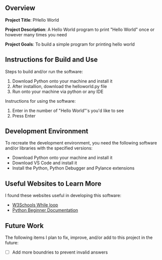 ## Overview

**Project Title**:
PHello World

**Project Description**:
A Hello World program to print "Hello World" once or however many times you need

**Project Goals**:
To build a simple program for printing hello world

## Instructions for Build and Use


Steps to build and/or run the software:

1. Download Python onto your machine and install it
2. After installion, download the helloworld.py file
3. Run onto your machine via python or any IDE

Instructions for using the software:

1. Enter in the number of "Hello World"'s you'd like to see
2. Press Enter

## Development Environment 

To recreate the development environment, you need the following software and/or libraries with the specified versions:

* Download Python onto your machine and install it
* Download VS Code and install it
* Install the Python, Python Debugger and Pylance extensions

## Useful Websites to Learn More

I found these websites useful in developing this software:

* [W3Schools While loop](https://www.w3schools.com/python/python_while_loops.asp)
* [Python Beginner Documentation](https://wiki.python.org/moin/BeginnersGuide)

## Future Work

The following items I plan to fix, improve, and/or add to this project in the future:

* [ ] Add more boundries to prevent invalid answers
